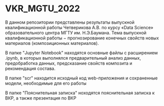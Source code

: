 # VKR_MGTU_2022

В данном репозитории представлены результаты выпускной квалификационной работы Четверикова А.В. по курсу «Data Science» образовательного центра МГТУ им. Н.Э.Баумана.
Тема выпускной квалификационной работы − прогнозирование конечных свойств новых материалов (композиционных материалов). 

В папке "Jupyter Notebook" находятся основные файлы с расширением .ipynb, в которых выполнялся предварительный анализ данных, предобработка данных, предсказание свойств композита и рекомендация состава.

В папке "scr" находится исходный код web-приложения и сохраненные модели, необходимые для его работы

В папке "Пояснительная записка" ноходятся пояснительная записка к ВКР, а также презентация по ВКР
